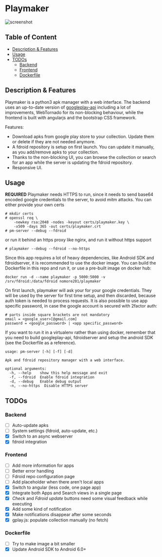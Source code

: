 # Playmaker

![screenshot](https://github.com/NoMore201/playmaker/raw/master/example1.png)

## Table of Content

* [Description & Features](#desc)
* [Usage](#usage)
* [TODOs](#todos)
  * [Backend](#todos-backend)
  * [Frontend](#todos-frontend)
  * [Dockerfile](#todos-docker)

<a name="desc"/>

## Description & Features

Playmaker is a python3 apk manager with a web interface. The backend uses an up-to-date version of [googleplay-api](https://github.com/NoMore201/googleplay-api)
 including a lot of improvements, WebTornado for its non-blocking behaviour, while the frontend is built with angularjs and the bootstrap CSS framework.

Features:
* Download apks from google play store to your collection. Update them or delete if they are not needed anymore.
* A fdroid repository is setup on first launch. You can update it manually, as you add/remove apks to your collection.
* Thanks to the non-blocking UI, you can browse the collection or search for an app while the server is updating the fdroid
repository.
* Responsive UI.

<a name="usage"/>

## Usage

**REQUIRED** Playmaker needs HTTPS to run, since it needs to send base64 encoded google credentials to the server, to avoid mitm attacks. You can either provide your own certs

```
# mkdir certs
# openssl req \
    -newkey rsa:2048 -nodes -keyout certs/playmaker.key \
    -x509 -days 365 -out certs/playmaker.crt
# pm-server --debug --fdroid
```

or run it behind an https proxy like nginx, and run it without https support

```
# playmaker --debug --fdroid --no-https
```

Since this app requires a lot of heavy dependencies, like Android SDK and fdroidserver, it is recommended to use the docker image. You can build the Dockerfile in this repo and run it, or use a pre-built image on docker hub:

```
docker run -d --name playmaker -p 5000:5000 -v /srv/fdroid:/data/fdroid nomore201/playmaker
```

On first launch, playmaker will ask your for your google credentials. They will be used by the server for first time setup, and then discarded, because auth token is needed to process requests.
It is also possible to use app specific password, in case the google account is secured with 2factor auth:

```
# parts inside square brackets are not mandatory
email = <google_user>[@gmail.com]
password = <google_password> | <app specific_password>
```

If you want to run it in a virtualenv rather than using docker, remember that you need to build googleplay-api, fdroidserver and setup the android SDK (see the Dockerfile as a reference).

```
usage: pm-server [-h] [-f] [-d]

Apk and fdroid repository manager with a web interface.

optional arguments:
  -h, --help    show this help message and exit
  -f, --fdroid  Enable fdroid integration
  -d, --debug   Enable debug output
  -n, --no-https  Disable HTTPS server
```

<a name="todos"/>

## TODOs

<a name="todos-backend"/>

### Backend

- [ ] Auto-update apks
- [ ] System settings (fdroid, auto-update, etc.)
- [x] Switch to an async webserver
- [x] fdroid integration

<a name="todos-frontend"/>

### Frontend

- [ ] Add more information for apps
- [ ] Better error handling
- [ ] Fdroid repo configuration page
- [ ] Add placeholder when there aren't local apps
- [x] Switch to angular (less code, one page app)
- [x] Integrate both Apps and Search views in a single page
- [x] *Check* and *Fdroid update* buttons need some visual feedback while executing
- [x] Add some kind of notification
- [x] Make notifications disappear after some seconds
- [x] gplay.js: populate collection manually (no fetch)

<a name="todos-docker"/>

### Dockerfile

- [ ] Try to make image a bit smaller
- [x] Update Android SDK to Android 6.0+
